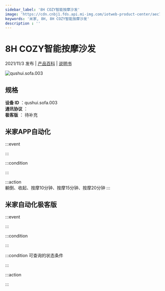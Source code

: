 ```yaml
---
sidebar_label: '8H COZY智能按摩沙发'
image: 'https://cdn.cnbj1.fds.api.mi-img.com/iotweb-product-center/aec7e67c2a4fb44c7d7497a54cd3c8f2_1632713354799.png?GalaxyAccessKeyId=AKVGLQWBOVIRQ3XLEW&Expires=9223372036854775807&Signature=TxnEP71c03sStkiCZ7swi2Jh5eY='
keywords: '米家, 8H, 8H COZY智能按摩沙发'
description : ''
---
```

# 8H COZY智能按摩沙发

2021/11/3 发布 | [产品百科](https://home.mi.com/webapp/content/baike/product/index.html?model=qushui.sofa.003/) | [说明书](https://home.mi.com/views/introduction.html?model=qushui.sofa.003&region=cn)

![qushui.sofa.003](https://cdn.cnbj1.fds.api.mi-img.com/iotweb-product-center/aec7e67c2a4fb44c7d7497a54cd3c8f2_1632713354799.png?GalaxyAccessKeyId=AKVGLQWBOVIRQ3XLEW&Expires=9223372036854775807&Signature=TxnEP71c03sStkiCZ7swi2Jh5eY=)

## 规格  
> 
**设备 ID** ：qushui.sofa.003  
**通讯协议** ：  
**极客版**  ： 待补充 


## 米家APP自动化  

:::event  

:::

:::condition  

:::

:::action   
躺倒、收起、按摩10分钟、按摩15分钟、按摩20分钟
:::

## 米家自动化极客版  

:::event  

:::

:::condition  

:::

:::condition 可查询的状态条件  

:::

:::action  

:::

        
